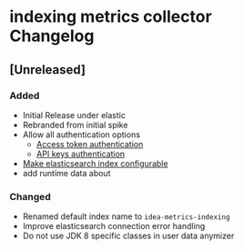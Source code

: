 <!-- Keep a Changelog guide -> https://keepachangelog.com -->

# indexing metrics collector Changelog

## [Unreleased]
### Added
- Initial Release under elastic
- Rebranded from initial spike 
- Allow all authentication options
  - [Access token authentication](https://github.com/breskeby/indexing-stats-collector/issues/3)
  - [API keys authentication](https://github.com/breskeby/indexing-stats-collector/issues/2)
- [Make elasticsearch index configurable](https://github.com/breskeby/indexing-stats-collector/issues/5)
- add runtime data about 

### Changed
- Renamed default index name to `idea-metrics-indexing`
- Improve elasticsearch connection error handling
- Do not use JDK 8 specific classes in user data anymizer

